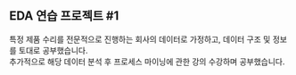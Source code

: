 ## EDA 연습 프로젝트 #1  

특정 제품 수리를 전문적으로 진행하는 회사의 데이터로 가정하고, 데이터 구조 및 정보를 토대로 공부했습니다.  
추가적으로 해당 데이터 분석 후 프로세스 마이닝에 관한 강의 수강하며 공부했습니다.
